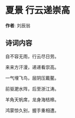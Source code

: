 # 夏景 行云递崇高

**作者**: 刘辰翁

## 诗词内容

自不容无雨，行云尽日劳。

来来方汗漫，递递看崇高。

一气埋飞鸟，层阴压戴鳌。

前驱淝水阵，后至浙江涛。

羊角天帆席，龙身海桔槔。

鸿蒙惊久别，握手重相遭。

